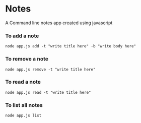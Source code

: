 # Notes
A Command line notes app created using javascript

### To add a note
`
node app.js add -t "write title here" -b "write body here"
`
### To remove a note
`
node app.js remove -t "write title here" 
`
### To read a note
`
node app.js read -t "write title here"
`
### To list all notes 
`
node app.js list
`
